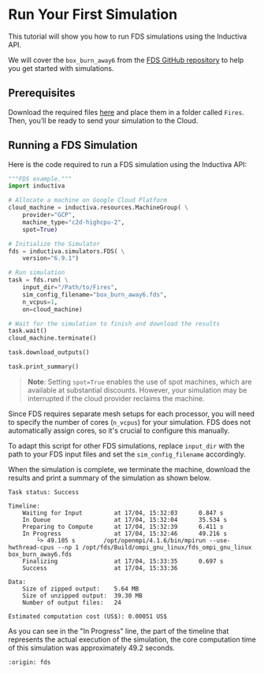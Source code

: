 # Run Your First Simulation
This tutorial will show you how to run FDS simulations using the Inductiva API. 

We will cover the `box_burn_away6` from the [FDS GitHub repository](https://github.com/firemodels/fds/tree/FDS-6.9.1) to help you get started with simulations.

## Prerequisites
Download the required files [here](https://github.com/firemodels/fds/tree/FDS-6.9.1/Verification/Fires) and place them in a folder called `Fires`. Then, you’ll be ready to send your simulation to the Cloud.

## Running a FDS Simulation
Here is the code required to run a FDS simulation using the Inductiva API:

```python
"""FDS example."""
import inductiva

# Allocate a machine on Google Cloud Platform
cloud_machine = inductiva.resources.MachineGroup( \
    provider="GCP",
    machine_type="c2d-highcpu-2",
    spot=True)

# Initialize the Simulator
fds = inductiva.simulators.FDS( \
    version="6.9.1")

# Run simulation
task = fds.run( \
    input_dir="/Path/to/Fires",
    sim_config_filename="box_burn_away6.fds",
    n_vcpus=1,
    on=cloud_machine)

# Wait for the simulation to finish and download the results
task.wait()
cloud_machine.terminate()

task.download_outputs()

task.print_summary()
```

> **Note**: Setting `spot=True` enables the use of spot machines, which are available at substantial discounts. 
> However, your simulation may be interrupted if the cloud provider reclaims the machine.

Since FDS requires separate mesh setups for each processor, you will need to specify the number of cores (`n_vcpus`) for your simulation. FDS does not automatically assign cores, so it's crucial to configure this manually.

To adapt this script for other FDS simulations, replace `input_dir` with the
path to your FDS input files and set the `sim_config_filename` accordingly.

When the simulation is complete, we terminate the machine, download the results and print a summary of the simulation as shown below.

```
Task status: Success

Timeline:
	Waiting for Input         at 17/04, 15:32:03      0.847 s
	In Queue                  at 17/04, 15:32:04      35.534 s
	Preparing to Compute      at 17/04, 15:32:39      6.411 s
	In Progress               at 17/04, 15:32:46      49.216 s
		└> 49.105 s        /opt/openmpi/4.1.6/bin/mpirun --use-hwthread-cpus --np 1 /opt/fds/Build/ompi_gnu_linux/fds_ompi_gnu_linux box_burn_away6.fds
	Finalizing                at 17/04, 15:33:35      0.697 s
	Success                   at 17/04, 15:33:36      

Data:
	Size of zipped output:    5.64 MB
	Size of unzipped output:  39.30 MB
	Number of output files:   24

Estimated computation cost (US$): 0.00051 US$
```

As you can see in the "In Progress" line, the part of the timeline that represents the actual execution of the simulation, 
the core computation time of this simulation was approximately 49.2 seconds.

```{banner_small}
:origin: fds
```
